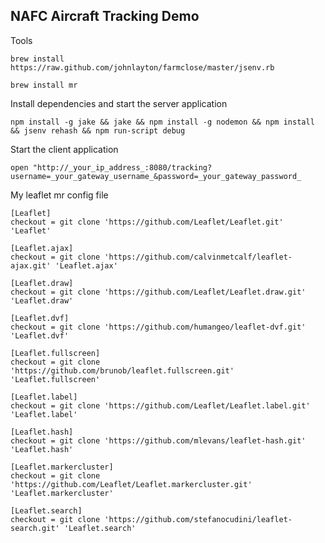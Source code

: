 NAFC Aircraft Tracking Demo
---------------------------

Tools

```
brew install https://raw.github.com/johnlayton/farmclose/master/jsenv.rb
```

```
brew install mr
```

Install dependencies and start the server application

```
npm install -g jake && jake && npm install -g nodemon && npm install && jsenv rehash && npm run-script debug
```

Start the client application

```
open "http://_your_ip_address_:8080/tracking?username=_your_gateway_username_&password=_your_gateway_password_
```

My leaflet mr config file

```
[Leaflet]
checkout = git clone 'https://github.com/Leaflet/Leaflet.git' 'Leaflet'

[Leaflet.ajax]
checkout = git clone 'https://github.com/calvinmetcalf/leaflet-ajax.git' 'Leaflet.ajax'

[Leaflet.draw]
checkout = git clone 'https://github.com/Leaflet/Leaflet.draw.git' 'Leaflet.draw'

[Leaflet.dvf]
checkout = git clone 'https://github.com/humangeo/leaflet-dvf.git' 'Leaflet.dvf'

[Leaflet.fullscreen]
checkout = git clone 'https://github.com/brunob/leaflet.fullscreen.git' 'Leaflet.fullscreen'

[Leaflet.label]
checkout = git clone 'https://github.com/Leaflet/Leaflet.label.git' 'Leaflet.label'

[Leaflet.hash]
checkout = git clone 'https://github.com/mlevans/leaflet-hash.git' 'Leaflet.hash'

[Leaflet.markercluster]
checkout = git clone 'https://github.com/Leaflet/Leaflet.markercluster.git' 'Leaflet.markercluster'

[Leaflet.search]
checkout = git clone 'https://github.com/stefanocudini/leaflet-search.git' 'Leaflet.search'
```
